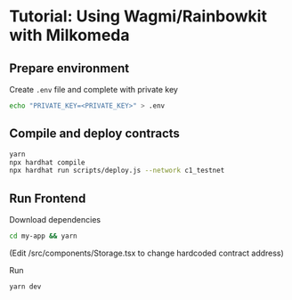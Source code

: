 # Tutorial: Using Wagmi/Rainbowkit with Milkomeda

## Prepare environment

Create `.env` file and complete with private key

```bash
echo "PRIVATE_KEY=<PRIVATE_KEY>" > .env
```

## Compile and deploy contracts

```bash
yarn
npx hardhat compile
npx hardhat run scripts/deploy.js --network c1_testnet
```

## Run Frontend

Download dependencies

```bash
cd my-app && yarn
```

(Edit /src/components/Storage.tsx to change hardcoded contract address)

Run

```
yarn dev
```

